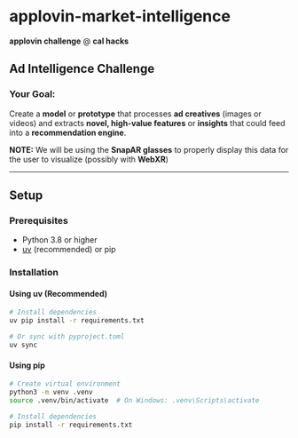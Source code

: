 # applovin-market-intelligence
**applovin challenge** @ **cal hacks**

## **Ad Intelligence Challenge**

### **Your Goal:**
Create a **model** or **prototype** that processes **ad creatives** (images or videos) and extracts **novel, high-value features** or **insights** that could feed into a **recommendation engine**.

**NOTE:** We will be using the **SnapAR glasses** to properly display this data for the user to visualize (possibly with **WebXR**)

---

## Setup

### Prerequisites
- Python 3.8 or higher
- [uv](https://docs.astral.sh/uv/) (recommended) or pip

### Installation

#### Using uv (Recommended)
```bash
# Install dependencies
uv pip install -r requirements.txt

# Or sync with pyproject.toml
uv sync
```

#### Using pip
```bash
# Create virtual environment
python3 -m venv .venv
source .venv/bin/activate  # On Windows: .venv\Scripts\activate

# Install dependencies
pip install -r requirements.txt
```
